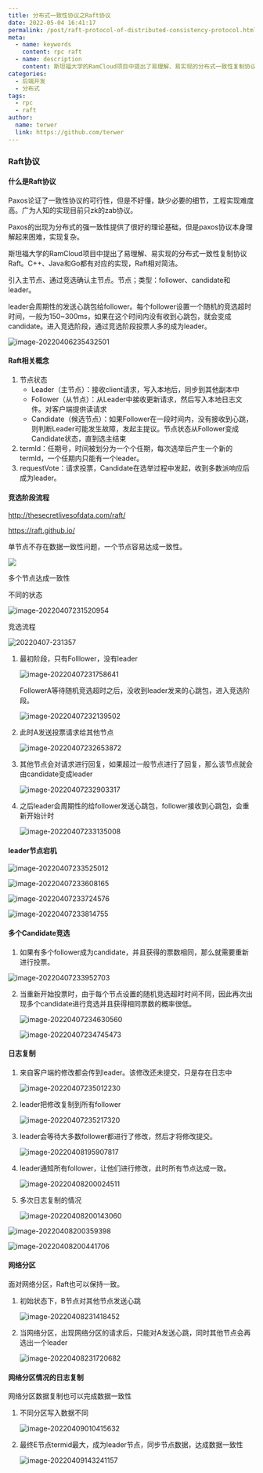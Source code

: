 ```yaml
---
title: 分布式一致性协议之Raft协议
date: 2022-05-04 16:41:17
permalink: /post/raft-protocol-of-distributed-consistency-protocol.html
meta:
  - name: keywords
    content: rpc raft
  - name: description
    content: 斯坦福大学的RamCloud项目中提出了易理解、易实现的分布式一致性复制协议Raft。C++、Java和Go都有对应的实现，Raft相对简洁。引入主节点、通过竞选确认主节点。节点；类型：follower、candidate和leader。
categories:
  - 后端开发
  - 分布式
tags:
  - rpc
  - raft
author: 
  name: terwer
  link: https://github.com/terwer
---
```


### Raft协议

#### 什么是Raft协议

Paxos论证了一致性协议的可行性，但是不好懂，缺少必要的细节，工程实现难度高。广为人知的实现目前只zk的zab协议。

Paxos的出现为分布式的强一致性提供了很好的理论基础，但是paxos协议本身理解起来困难，实现复杂。

斯坦福大学的RamCloud项目中提出了易理解、易实现的分布式一致性复制协议Raft。C++、Java和Go都有对应的实现，Raft相对简洁。

引入主节点、通过竞选确认主节点。节点；类型：follower、candidate和leader。

leader会周期性的发送心跳包给follower。每个follower设置一个随机的竞选超时时间，一般为150~300ms，如果在这个时间内没有收到心跳包，就会变成candidate。进入竞选阶段，通过竞选阶段投票人多的成为leader。

![image-20220406235432501](https://img1.terwer.space/image-20220406235432501.png)

#### Raft相关概念

1. 节点状态
   - Leader（主节点）：接收client请求，写入本地后，同步到其他副本中
   - Follower（从节点）：从Leader中接收更新请求，然后写入本地日志文件。对客户端提供读请求
   - Candidate（候选节点）：如果Follower在一段时间内，没有接收到心跳，则判断Leader可能发生故障，发起主提议。节点状态从Follower变成Candidate状态，直到选主结束
2. termId：任期号，时间被划分为一个个任期，每次选举后产生一个新的termId，一个任期内只能有一个leader。
3. requestVote：请求投票，Candidate在选举过程中发起，收到多数派响应后成为leader。

#### 竞选阶段流程

http://thesecretlivesofdata.com/raft/

https://raft.github.io/

单节点不存在数据一致性问题，一个节点容易达成一致性。

![](https://img1.terwer.space/20220407-230906.png)

多个节点达成一致性

不同的状态

![image-20220407231520954](https://img1.terwer.space/image-20220407231520954.png)

竞选流程

![20220407-231357](https://img1.terwer.space/20220407-231357.png)

1. 最初阶段，只有Folllower，没有leader

   ![image-20220407231758641](https://img1.terwer.space/image-20220407231758641.png)

   FollowerA等待随机竞选超时之后，没收到leader发来的心跳包，进入竞选阶段。

   ![image-20220407232139502](https://img1.terwer.space/image-20220407232139502.png)

2. 此时A发送投票请求给其他节点

   ![image-20220407232653872](https://img1.terwer.space/image-20220407232653872.png)

3. 其他节点会对请求进行回复，如果超过一般节点进行了回复，那么该节点就会由candidate变成leader

   ![image-20220407232903317](https://img1.terwer.space/image-20220407232903317.png)

4. 之后leader会周期性的给follower发送心跳包，follower接收到心跳包，会重新开始计时

   ![image-20220407233135008](https://img1.terwer.space/image-20220407233135008.png)

#### leader节点宕机

![image-20220407233525012](https://img1.terwer.space/image-20220407233525012.png)



![image-20220407233608165](https://img1.terwer.space/image-20220407233608165.png)



![image-20220407233724576](https://img1.terwer.space/image-20220407233724576.png)



![image-20220407233814755](https://img1.terwer.space/image-20220407233814755.png)

#### 多个Candidate竞选

1. 如果有多个follower成为candidate，并且获得的票数相同，那么就需要重新进行投票。

![image-20220407233952703](https://img1.terwer.space/image-20220407233952703.png)

2. 当重新开始投票时，由于每个节点设置的随机竞选超时时间不同，因此再次出现多个candidate进行竞选并且获得相同票数的概率很低。

   ![image-20220407234630560](https://img1.terwer.space/image-20220407234630560.png)

   ![image-20220407234745473](https://img1.terwer.space/image-20220407234745473.png)

#### 日志复制

1. 来自客户端的修改都会传到leader。该修改还未提交，只是存在日志中

   ![image-20220407235012230](https://img1.terwer.space/image-20220407235012230.png)

2. leader把修改复制到所有follower

   ![image-20220407235217320](https://img1.terwer.space/image-20220407235217320.png)

3. leader会等待大多数follower都进行了修改，然后才将修改提交。

   ![image-20220408195907817](https://img1.terwer.space/image-20220408195907817.png)

4. leader通知所有follower，让他们进行修改，此时所有节点达成一致。

   ![image-20220408200024511](https://img1.terwer.space/image-20220408200024511.png)

5. 多次日志复制的情况

   ![image-20220408200143060](https://img1.terwer.space/image-20220408200143060.png)

![image-20220408200359398](https://img1.terwer.space/image-20220408200359398.png)



![image-20220408200441706](https://img1.terwer.space/image-20220408200441706.png)

#### 网络分区

面对网络分区，Raft也可以保持一致。

1. 初始状态下，B节点对其他节点发送心跳

   ![image-20220408231418452](https://img1.terwer.space/image-20220408231418452.png)

2. 当网络分区，出现网络分区的请求后，只能对A发送心跳，同时其他节点会再选出一个leader

   ![image-20220408231720682](https://img1.terwer.space/image-20220408231720682.png)

#### 网络分区情况的日志复制

网络分区数据复制也可以完成数据一致性

1. 不同分区写入数据不同

   ![image-20220409010415632](https://img1.terwer.space/image-20220409010415632.png)



2. 最终E节点termid最大，成为leader节点，同步节点数据，达成数据一致性

   ![image-20220409143241157](https://img1.terwer.space/image-20220409143241157.png)
